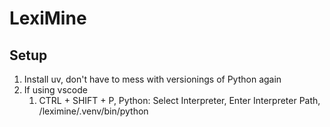 # LexiMine

## Setup

1. Install uv, don't have to mess with versionings of Python again
2. If using vscode
    1. CTRL + SHIFT + P, Python: Select Interpreter, Enter Interpreter Path, /leximine/.venv/bin/python